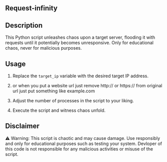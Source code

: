 ## Request-infinity

## Description

This Python script unleashes chaos upon a target server, flooding it with requests until it potentially becomes unresponsive. 
Only for educational chaos, never for malicious purposes.

## Usage

1. Replace the `target_ip` variable with the desired target IP address.

2. or when you put a website url just remove http:// or https:// from original url just put something like example.com

3. Adjust the number of processes in the script to your liking.

4. Execute the script and witness chaos unfold.

## Disclaimer

⚠️ Warning: This script is chaotic and may cause damage.
Use responsibly and only for educational purposes such as testing your system.
Devloper of this code is not responsible for any malicious activities or misuse of the script.


